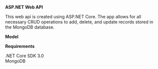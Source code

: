 **ASP.NET Web API**

This web api is created using ASP.NET Core. The app allows for all necessary CRUD operations to add, delete, and update records stored in the MongoDB database.

**Model**  

**Requirements**

.NET Core SDK 3.0<br/>
MongoDB
 
